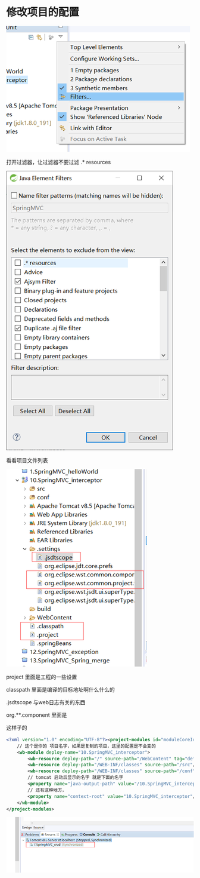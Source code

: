 # 修改项目的配置

![image-20200512234722714](eclipse项目小配置.assets/image-20200512234722714.png)

打开过滤器，让过滤器不要过滤 .\* resources



![image-20200512234752127](eclipse项目小配置.assets/image-20200512234752127.png)



看看项目文件列表

![image-20200512234934362](eclipse项目小配置.assets/image-20200512234934362.png)

project 里面是工程的一些设置

classpath 里面是编译的目标地址啊什么什么的

.jsdtscope 与web日志有关的东西

org.\**.component 里面是

这样子的

```xml
<?xml version="1.0" encoding="UTF-8"?><project-modules id="moduleCoreId" project-version="1.5.0">
    // 这个是你的 项目名字，如果是复制的项目，这里的配置是不会变的
    <wb-module deploy-name="10.SpringMVC_interceptor">
        <wb-resource deploy-path="/" source-path="/WebContent" tag="defaultRootSource"/>
        <wb-resource deploy-path="/WEB-INF/classes" source-path="/src"/>
        <wb-resource deploy-path="/WEB-INF/classes" source-path="/conf"/>
        // tomcat 启动后显示的名字 就是下面的名字
        <property name="java-output-path" value="/10.SpringMVC_interceptor/build/classes"/>
        // 还有这种地方，
        <property name="context-root" value="10.SpringMVC_interceptor"/>
    </wb-module>
</project-modules>
```



![image-20200512235358052](eclipse项目小配置.assets/image-20200512235358052.png)

